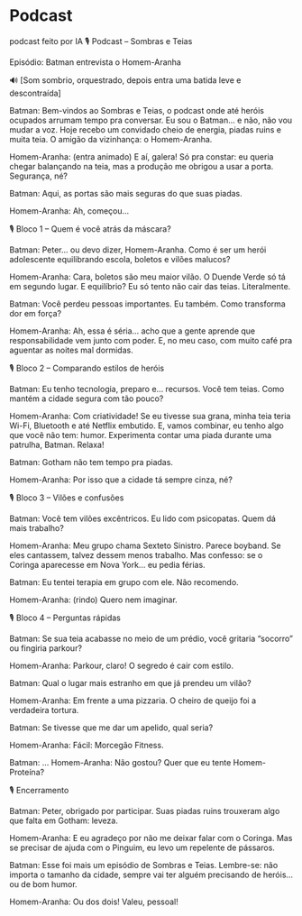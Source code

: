# Podcast
podcast feito por IA
🎙️ Podcast – Sombras e Teias

Episódio: Batman entrevista o Homem-Aranha

🔊 [Som sombrio, orquestrado, depois entra uma batida leve e descontraída]

Batman: Bem-vindos ao Sombras e Teias, o podcast onde até heróis ocupados arrumam tempo pra conversar. Eu sou o Batman... e não, não vou mudar a voz. Hoje recebo um convidado cheio de energia, piadas ruins e muita teia. O amigão da vizinhança: o Homem-Aranha.

Homem-Aranha: (entra animado) E aí, galera! Só pra constar: eu queria chegar balançando na teia, mas a produção me obrigou a usar a porta. Segurança, né?

Batman: Aqui, as portas são mais seguras do que suas piadas.

Homem-Aranha: Ah, começou...

🎙️ Bloco 1 – Quem é você atrás da máscara?

Batman: Peter... ou devo dizer, Homem-Aranha. Como é ser um herói adolescente equilibrando escola, boletos e vilões malucos?

Homem-Aranha: Cara, boletos são meu maior vilão. O Duende Verde só tá em segundo lugar.
E equilíbrio? Eu só tento não cair das teias. Literalmente.

Batman: Você perdeu pessoas importantes. Eu também. Como transforma dor em força?

Homem-Aranha: Ah, essa é séria... acho que a gente aprende que responsabilidade vem junto com poder. E, no meu caso, com muito café pra aguentar as noites mal dormidas.

🎙️ Bloco 2 – Comparando estilos de heróis

Batman: Eu tenho tecnologia, preparo e... recursos. Você tem teias. Como mantém a cidade segura com tão pouco?

Homem-Aranha: Com criatividade! Se eu tivesse sua grana, minha teia teria Wi-Fi, Bluetooth e até Netflix embutido.
E, vamos combinar, eu tenho algo que você não tem: humor. Experimenta contar uma piada durante uma patrulha, Batman. Relaxa!

Batman: Gotham não tem tempo pra piadas.

Homem-Aranha: Por isso que a cidade tá sempre cinza, né?

🎙️ Bloco 3 – Vilões e confusões

Batman: Você tem vilões excêntricos. Eu lido com psicopatas. Quem dá mais trabalho?

Homem-Aranha: Meu grupo chama Sexteto Sinistro. Parece boyband. Se eles cantassem, talvez dessem menos trabalho.
Mas confesso: se o Coringa aparecesse em Nova York... eu pedia férias.

Batman: Eu tentei terapia em grupo com ele. Não recomendo.

Homem-Aranha: (rindo) Quero nem imaginar.

🎙️ Bloco 4 – Perguntas rápidas

Batman: Se sua teia acabasse no meio de um prédio, você gritaria “socorro” ou fingiria parkour?

Homem-Aranha: Parkour, claro! O segredo é cair com estilo.

Batman: Qual o lugar mais estranho em que já prendeu um vilão?

Homem-Aranha: Em frente a uma pizzaria. O cheiro de queijo foi a verdadeira tortura.

Batman: Se tivesse que me dar um apelido, qual seria?

Homem-Aranha: Fácil: Morcegão Fitness.

Batman: ...
Homem-Aranha: Não gostou? Quer que eu tente Homem-Proteína?

🎙️ Encerramento

Batman: Peter, obrigado por participar. Suas piadas ruins trouxeram algo que falta em Gotham: leveza.

Homem-Aranha: E eu agradeço por não me deixar falar com o Coringa. Mas se precisar de ajuda com o Pinguim, eu levo um repelente de pássaros.

Batman: Esse foi mais um episódio de Sombras e Teias. Lembre-se: não importa o tamanho da cidade, sempre vai ter alguém precisando de heróis... ou de bom humor.

Homem-Aranha: Ou dos dois! Valeu, pessoal!
